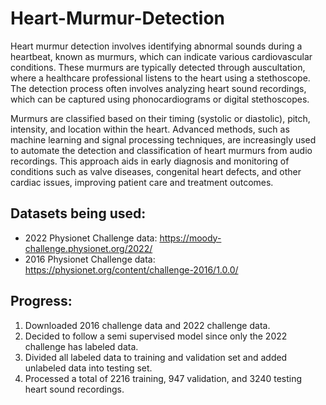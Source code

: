 # Heart-Murmur-Detection
Heart murmur detection involves identifying abnormal sounds during a heartbeat, known as murmurs, which can indicate various cardiovascular conditions. These murmurs are typically detected through auscultation, where a healthcare professional listens to the heart using a stethoscope. The detection process often involves analyzing heart sound recordings, which can be captured using phonocardiograms or digital stethoscopes.

Murmurs are classified based on their timing (systolic or diastolic), pitch, intensity, and location within the heart. Advanced methods, such as machine learning and signal processing techniques, are increasingly used to automate the detection and classification of heart murmurs from audio recordings. This approach aids in early diagnosis and monitoring of conditions such as valve diseases, congenital heart defects, and other cardiac issues, improving patient care and treatment outcomes.

## Datasets being used:
- 2022 Physionet Challenge data: https://moody-challenge.physionet.org/2022/ 
- 2016 Physionet Challenge data: https://physionet.org/content/challenge-2016/1.0.0/

## Progress:
1. Downloaded 2016 challenge data and 2022 challenge data.
2. Decided to follow a semi supervised model since only the 2022 challenge has labeled data.
3. Divided all labeled data to training and validation set and added unlabeled data into testing set.
4. Processed a total of 2216 training, 947 validation, and 3240 testing heart sound recordings.
